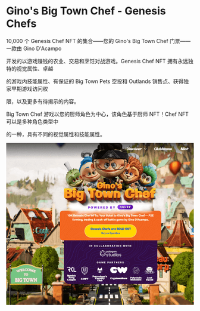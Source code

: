 # Gino's Big Town Chef - Genesis Chefs

10,000 个 Genesis Chef NFT 的集合——您的 Gino's Big Town Chef 门票——一款由 Gino D'Acampo 

开发的以游戏赚钱的农业、交易和烹饪对战游戏。Genesis Chef NFT 拥有永远独特的视觉属性、卓越

的游戏内技能属性、有保证的 Big Town Pets 空投和 Outlands 销售点、获得独家早期游戏访问权

限，以及更多有待揭示的内容。

Big Town Chef 游戏以您的厨师角色为中心，该角色基于厨师 NFT！Chef NFT 可以是多种角色类型中

的一种，具有不同的视觉属性和技能属性。

![NFT](465645_new.PNG)
